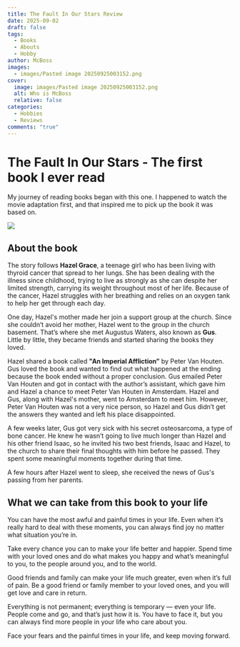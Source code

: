 ```yaml
---
title: The Fault In Our Stars Review
date: 2025-09-02
draft: false
tags:
  - Books
  - Abouts
  - Hobby
author: McBoss
images:
  - images/Pasted image 20250925003152.png
cover:
  image: images/Pasted image 20250925003152.png
  alt: Who is McBoss
  relative: false
categories:
  - Hobbies
  - Reviews
comments: "true"
---
```

# The Fault In Our Stars - The first book I ever read
My journey of reading books began with this one. I happened to watch the movie adaptation first, and that inspired me to pick up the book it was based on.

![](/images/Pasted%20image%2020250925003152.png)
## About the book

The story follows **Hazel Grace**, a teenage girl who has been living with thyroid cancer that spread to her lungs. She has been dealing with the illness since childhood, trying to live as strongly as she can despite her limited strength, carrying its weight throughout most of her life. Because of the cancer, Hazel struggles with her breathing and relies on an oxygen tank to help her get through each day.

One day, Hazel's mother made her join a support group at the church. Since she couldn’t avoid her mother, Hazel went to the group in the church basement. That’s where she met Augustus Waters, also known as **Gus**. Little by little, they became friends and started sharing the books they loved.

Hazel shared a book called **"An Imperial Affliction”** by Peter Van Houten. Gus loved the book and wanted to find out what happened at the ending because the book ended without a proper conclusion. Gus emailed Peter Van Houten and got in contact with the author’s assistant, which gave him and Hazel a chance to meet Peter Van Houten in Amsterdam. Hazel and Gus, along with Hazel's mother, went to Amsterdam to meet him. However, Peter Van Houten was not a very nice person, so Hazel and Gus didn’t get the answers they wanted and left his place disappointed.

A few weeks later, Gus got very sick with his secret osteosarcoma, a type of bone cancer. He knew he wasn’t going to live much longer than Hazel and his other friend Isaac, so he invited his two best friends, Isaac and Hazel, to the church to share their final thoughts with him before he passed. They spent some meaningful moments together during that time.

A few hours after Hazel went to sleep, she received the news of Gus's passing from her parents.

## What we can take from this book to your life

You can have the most awful and painful times in your life. Even when it’s really hard to deal with these moments, you can always find joy no matter what situation you’re in. 

Take every chance you can to make your life better and happier. Spend time with your loved ones and do what makes you happy and what’s meaningful to you, to the people around you, and to the world.  

Good friends and family can make your life much greater, even when it’s full of pain. Be a good friend or family member to your loved ones, and you will get love and care in return.  

Everything is not permanent; everything is temporary — even your life. People come and go, and that’s just how it is. You have to face it, but you can always find more people in your life who care about you.  

Face your fears and the painful times in your life, and keep moving forward.


